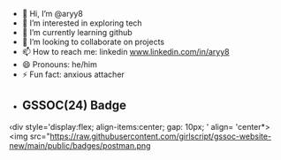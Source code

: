 - 👋 Hi, I’m @aryy8
- 👀 I’m interested in exploring tech
- 🌱 I’m currently learning github
- 💞️ I’m looking to collaborate on projects 
- 📫 How to reach me: linkedin www.linkedin.com/in/aryy8
- 😄 Pronouns: he/him
- ⚡ Fun fact: anxious attacher
- ## GSSOC(24) Badge
‹div style='display:flex; align-items:center; gap: 10px; ' align= 'center*>
<img src="https://raw.githubusercontent.com/girlscript/gssoc-website-new/main/public/badges/postman.png
</div>

<!---
aryy8/aryy8 is a ✨ special ✨ repository because its `README.md` (this file) appears on your GitHub profile.
You can click the Preview link to take a look at your changes.
--->
